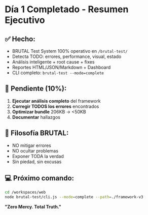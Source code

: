 # Día 1 Completado - Resumen Ejecutivo

## ✅ Hecho:
- BRUTAL Test System 100% operativo en `/brutal-test/`
- Detecta TODO: errores, performance, visual, estado
- Análisis inteligente + root cause + fixes
- Reportes HTML/JSON/Markdown + Dashboard
- CLI completo: `brutal-test --mode=complete`

## 🔧 Pendiente (10%):
1. **Ejecutar análisis completo** del framework
2. **Corregir TODOS los errores** encontrados
3. **Optimizar bundle** 206KB → <50KB
4. **Documentar** hallazgos

## 🚨 Filosofía BRUTAL:
- NO mitigar errores
- NO ocultar problemas  
- Exponer TODA la verdad
- Sin piedad, sin excusas

## 💻 Próximo comando:
```bash
cd /workspaces/web
node brutal-test/cli.js --mode=complete --path=./framework-v3
```

**"Zero Mercy. Total Truth."**
